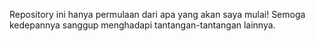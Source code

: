 Repository ini hanya permulaan dari apa yang akan saya mulai! 
Semoga kedepannya sanggup menghadapi tantangan-tantangan lainnya.
